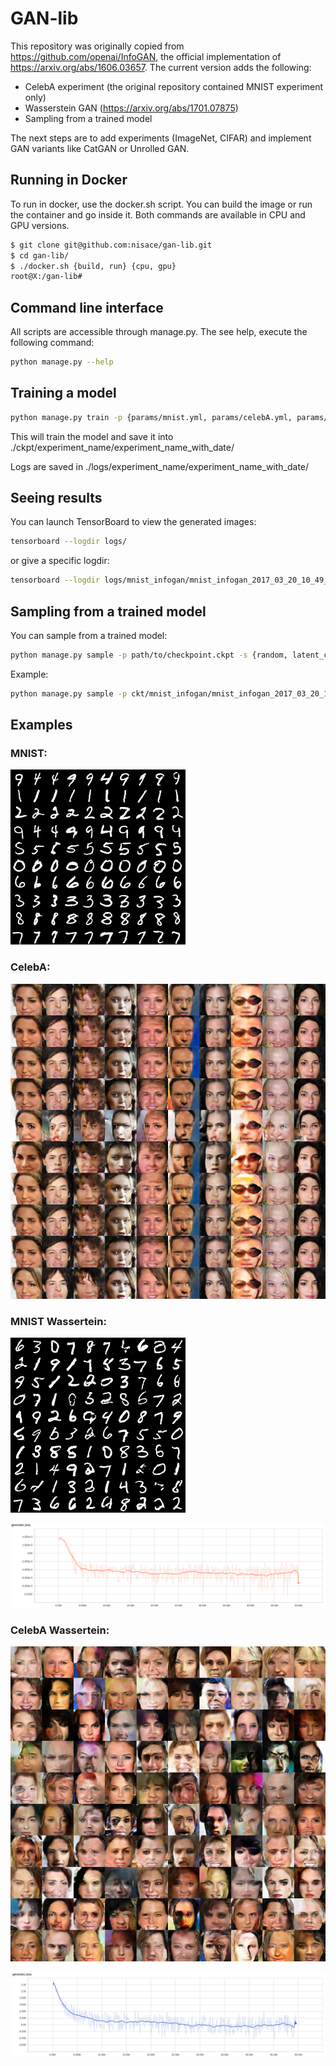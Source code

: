 # GAN-lib

This repository was originally copied from https://github.com/openai/InfoGAN, the official implementation of https://arxiv.org/abs/1606.03657.
The current version adds the following:
- CelebA experiment (the original repository contained MNIST experiment only)
- Wasserstein GAN (https://arxiv.org/abs/1701.07875)
- Sampling from a trained model

The next steps are to add experiments (ImageNet, CIFAR) and implement GAN variants like CatGAN or Unrolled GAN. 

## Running in Docker

To run in docker, use the docker.sh script. You can build the image or 
run the container and go inside it. Both commands are available in CPU and GPU versions. 

```bash
$ git clone git@github.com:nisace/gan-lib.git
$ cd gan-lib/
$ ./docker.sh {build, run} {cpu, gpu}
root@X:/gan-lib#
```

## Command line interface

All scripts are accessible through manage.py. The see help, execute the following command:

```bash
python manage.py --help
```

## Training a model

```bash
python manage.py train -p {params/mnist.yml, params/celebA.yml, params/mnist_wasserstein_.yml, params/celebA_wasserstein.yml,...}
```

This will train the model and save it into ./ckpt/experiment_name/experiment_name_with_date/

Logs are saved in ./logs/experiment_name/experiment_name_with_date/

## Seeing results

You can launch TensorBoard to view the generated images:

```bash
tensorboard --logdir logs/
```

or give a specific logdir:

```bash
tensorboard --logdir logs/mnist_infogan/mnist_infogan_2017_03_20_10_49_54/
```

## Sampling from a trained model

You can sample from a trained model:

```bash
python manage.py sample -p path/to/checkpoint.ckpt -s {random, latent_code_influence}
```

Example:

```bash
python manage.py sample -p ckt/mnist_infogan/mnist_infogan_2017_03_20_10_49_54/mnist_infogan_2017_03_20_10_49_54_400.ckpt -s random
```

## Examples

### MNIST:

![result](software/samples/mnist.png)

### CelebA:

![result](software/samples/celebA.png)

### MNIST Wassertein:

![result](software/samples/mnist_wasserstein.png)

![result](software/samples/mnist_wasserstein_generator_loss.png)

### CelebA Wassertein:

![result](software/samples/celebA_wasserstein.png)

![result](software/samples/celebA_wasserstein_generator_loss.png)
